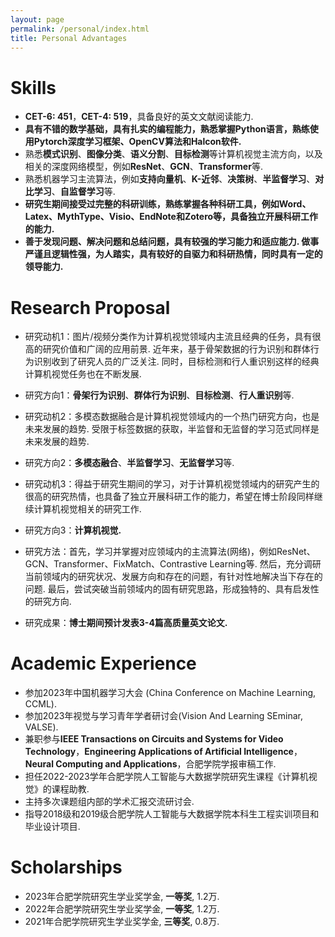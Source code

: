 ```yaml
---
layout: page
permalink: /personal/index.html
title: Personal Advantages
---
```


# Skills

- **CET-6: 451**，**CET-4: 519**，具备良好的英文文献阅读能力.
- **具有不错的数学基础，具有扎实的编程能力，熟悉掌握Python语言，熟练使用Pytorch深度学习框架、OpenCV算法和Halcon软件.**
- 熟悉**模式识别**、**图像分类**、**语义分割**、**目标检测**等计算机视觉主流方向，以及相关的深度网络模型，例如**ResNet**、**GCN**、**Transformer**等.
- 熟悉机器学习主流算法，例如**支持向量机**、**K-近邻**、**决策树**、**半监督学习**、**对比学习**、**自监督学习**等.
- **研究生期间接受过完整的科研训练，熟练掌握各种科研工具，例如Word、Latex、MythType、Visio、EndNote和Zotero等，具备独立开展科研工作的能力.**
- **善于发现问题、解决问题和总结问题，具有较强的学习能力和适应能力. 做事严谨且逻辑性强，为人踏实，具有较好的自驱力和科研热情，同时具有一定的领导能力.**

# Research Proposal

- 研究动机1：图片/视频分类作为计算机视觉领域内主流且经典的任务，具有很高的研究价值和广阔的应用前景. 近年来，基于骨架数据的行为识别和群体行为识别收到了研究人员的广泛关注. 同时，目标检测和行人重识别这样的经典计算机视觉任务也在不断发展.
- 研究方向1：**骨架行为识别**、**群体行为识别**、**目标检测**、**行人重识别**等.

- 研究动机2：多模态数据融合是计算机视觉领域内的一个热门研究方向，也是未来发展的趋势. 受限于标签数据的获取，半监督和无监督的学习范式同样是未来发展的趋势.
- 研究方向2：**多模态融合**、**半监督学习**、**无监督学习**等.

- 研究动机3：得益于研究生期间的学习，对于计算机视觉领域内的研究产生的很高的研究热情，也具备了独立开展科研工作的能力，希望在博士阶段同样继续计算机视觉相关的研究工作.
- 研究方向3：**计算机视觉.**

- 研究方法：首先，学习并掌握对应领域内的主流算法(网络)，例如ResNet、GCN、Transformer、FixMatch、Contrastive Learning等. 然后，充分调研当前领域内的研究状况、发展方向和存在的问题，有针对性地解决当下存在的问题. 最后，尝试突破当前领域内的固有研究思路，形成独特的、具有启发性的研究方向.

- 研究成果：**博士期间预计发表3-4篇高质量英文论文.**

# Academic Experience

- 参加2023年中国机器学习大会 (China Conference on Machine Learning, CCML).
- 参加2023年视觉与学习青年学者研讨会(Vision And Learning SEminar, VALSE).
- 兼职参与**IEEE Transactions on Circuits and Systems for Video Technology**，**Engineering Applications of Artificial Intelligence**，**Neural Computing and Applications**，合肥学院学报审稿工作.
- 担任2022-2023学年合肥学院人工智能与大数据学院研究生课程《计算机视觉》的课程助教.
- 主持多次课题组内部的学术汇报交流研讨会.
- 指导2018级和2019级合肥学院人工智能与大数据学院本科生工程实训项目和毕业设计项目.

# Scholarships

- 2023年合肥学院研究生学业奖学金, **一等奖**, 1.2万.
- 2022年合肥学院研究生学业奖学金, **一等奖**, 1.2万.
- 2021年合肥学院研究生学业奖学金, **三等奖**, 0.8万.

